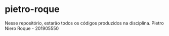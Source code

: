 # pietro-roque
Nesse repositório, estarão todos os códigos produzidos na disciplina.
Pietro Niero Roque - 201905550
